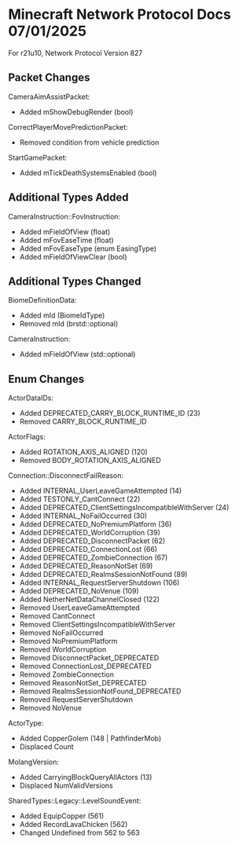 # Minecraft Network Protocol Docs 07/01/2025

For r21u10, Network Protocol Version 827

## Packet Changes

CameraAimAssistPacket:
* Added mShowDebugRender (bool)

CorrectPlayerMovePredictionPacket:
* Removed condition from vehicle prediction

StartGamePacket:
* Added mTickDeathSystemsEnabled (bool)

## Additional Types Added

CameraInstruction::FovInstruction:
* Added mFieldOfView (float)
* Added mFovEaseTime (float)
* Added mFovEaseType (enum EasingType)
* Added mFieldOfViewClear (bool)

## Additional Types Changed

BiomeDefinitionData:
* Added mId (BiomeIdType)
* Removed mId (brstd::optional)

CameraInstruction:
* Added mFieldOfView (std::optional<struct CameraInstruction::FovInstruction>)

## Enum Changes

ActorDataIDs:
* Added DEPRECATED_CARRY_BLOCK_RUNTIME_ID (23)
* Removed CARRY_BLOCK_RUNTIME_ID

ActorFlags:
* Added ROTATION_AXIS_ALIGNED (120)
* Removed BODY_ROTATION_AXIS_ALIGNED

Connection::DisconnectFailReason:
* Added INTERNAL_UserLeaveGameAttempted (14)
* Added TESTONLY_CantConnect (22)
* Added DEPRECATED_ClientSettingsIncompatibleWithServer (24)
* Added INTERNAL_NoFailOccurred (30)
* Added DEPRECATED_NoPremiumPlatform (36)
* Added DEPRECATED_WorldCorruption (39)
* Added DEPRECATED_DisconnectPacket (62)
* Added DEPRECATED_ConnectionLost (66)
* Added DEPRECATED_ZombieConnection (67)
* Added DEPRECATED_ReasonNotSet (69)
* Added DEPRECATED_RealmsSessionNotFound (89)
* Added INTERNAL_RequestServerShutdown (106)
* Added DEPRECATED_NoVenue (109)
* Added NetherNetDataChannelClosed (122)
* Removed UserLeaveGameAttempted
* Removed CantConnect
* Removed ClientSettingsIncompatibleWithServer
* Removed NoFailOccurred
* Removed NoPremiumPlatform
* Removed WorldCorruption
* Removed DisconnectPacket_DEPRECATED
* Removed ConnectionLost_DEPRECATED
* Removed ZombieConnection
* Removed ReasonNotSet_DEPRECATED
* Removed RealmsSessionNotFound_DEPRECATED
* Removed RequestServerShutdown
* Removed NoVenue

ActorType:
* Added CopperGolem (148 | PathfinderMob)
* Displaced Count

MolangVersion:
* Added CarryingBlockQueryAllActors (13)
* Displaced NumValidVersions

SharedTypes::Legacy::LevelSoundEvent:
* Added EquipCopper (561)
* Added RecordLavaChicken (562)
* Changed Undefined from 562 to 563